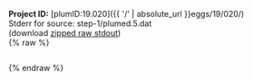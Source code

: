 **Project ID:** [plumID:19.020]({{ '/' | absolute_url }}eggs/19/020/)  
Stderr for source:  step-1/plumed.5.dat   
(download [zipped raw stdout](plumed.5.dat.plumed_master.stdout.txt.zip))  
{% raw %}
<pre>
</pre>
{% endraw %}
